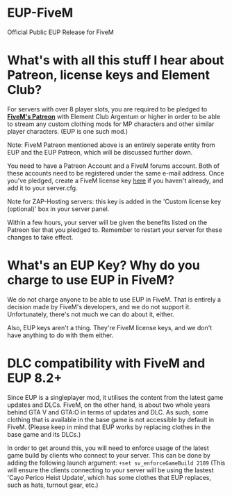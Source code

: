 # EUP-FiveM
Official Public EUP Release for FiveM

# What's with all this stuff I hear about Patreon, license keys and Element Club?

For servers with over 8 player slots, you are required to be pledged to __[FiveM's Patreon](https://www.patreon.com/fivem)__ with Element Club Argentum or higher in order to be able to stream any custom clothing mods for MP characters and other similar player characters. (EUP is one such mod.)

Note: FiveM Patreon mentioned above is an entirely seperate entity from EUP and the EUP Patreon, which will be discussed further down.

You need to have a Patreon Account and a FiveM forums account. Both of these accounts need to be registered under the same e-mail address. Once you've pledged, create a FiveM license key [here](https://keymaster.fivem.net/) if you haven't already, and add it to your server.cfg.

Note for ZAP-Hosting servers: this key is added in the 'Custom license key (optional)' box in your server panel.

Within a few hours, your server will be given the benefits listed on the Patreon tier that you pledged to. Remember to restart your server for these changes to take effect.

# What's an EUP Key? Why do you charge to use EUP in FiveM?

We do not charge anyone to be able to use EUP in FiveM. That is entirely a decision made by FiveM's developers, and we do not support it. Unfortunately, there's not much we can do about it, either.

Also, EUP keys aren't a thing. They're FiveM license keys, and we don't have anything to do with them either.

# DLC compatibility with FiveM and EUP 8.2+

Since EUP is a singleplayer mod, it utilises the content from the latest game updates and DLCs. FiveM, on the other hand, is about two whole years behind GTA V and GTA:O in terms of updates and DLC. As such, some clothing that is available in the base game is not accessible by default in FiveM. (Please keep in mind that EUP works by replacing clothes in the base game and its DLCs.) 

In order to get around this, you will need to enforce usage of the latest game build by clients who connect to your server. This can be done by adding the following launch argument: `+set sv_enforceGameBuild 2189` (This will ensure the clients connecting to your server will be using the lastest 'Cayo Perico Heist Update', which has some clothes that EUP replaces, such as hats, turnout gear, etc.)
